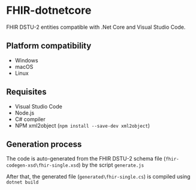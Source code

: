 # FHIR-dotnetcore
FHIR DSTU-2 entities compatible with .Net Core and Visual Studio Code.

## Platform compatibility
- Windows
- macOS
- Linux

## Requisites
- Visual Studio Code
- Node.js
- C# compiler
- NPM xml2object (`npm install --save-dev xml2object`)

## Generation process
The code is auto-generated from the FHIR DSTU-2 schema file (`fhir-codegen-xsd\fhir-single.xsd`) by the script `generate.js`

After that, the generated file (`generated\fhir-single.cs`) is compiled using `dotnet build`
